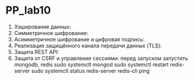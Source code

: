 # PP_lab10
1.	Хэширование данных:
2.	Симметричное шифрование:
3.	Асимметричное шифрование и цифровая подпись:
4.	Реализация защищённого канала передачи данных (TLS):
5.	Защита REST API:
6.	Защита от CSRF и управление сессиями:
перед запуском запустить mongodb, redis
sudo systemctl mongod
sudo systemctl restart redis-server
sudo systemctl status redis-server
redis-cli ping
